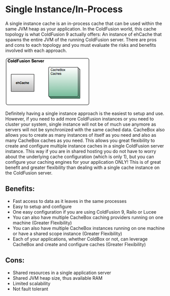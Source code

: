 # Single Instance/In-Process

A single instance cache is an in-process cache that can be used within the same JVM heap as your application. In the ColdFusion world, this cache topology is what ColdFusion 9 actually offers: An instance of ehCache that spawns the entire JVM of the running ColdFusion server. There are pros and cons to each topology and you must evaluate the risks and benefits involved with each approach.

<img src="../images/cachebox_topology_singleinstance.png">

Definitely having a single instance approach is the easiest to setup and use. However, if you need to add more ColdFusion instances or you need to cluster your system, single instance will not be of much use anymore as servers will not be synchronized with the same cached data. CacheBox also allows you to create as many instances of itself as you need and also as many CacheBox caches as you need. This allows you great flexibility to create and configure multiple instance caches in a single ColdFusion server instance. This way if you are in shared hosting you do not have to worry about the underlying cache configuration (which is only 1), but you can configure your caching engines for your application ONLY! This is of great benefit and greater flexibility than dealing with a single cache instance on the ColdFusion server.

## Benefits:

* Fast access to data as it leaves in the same processes
* Easy to setup and configure
* One easy configuration if you are using ColdFusion 9, Railo or Lucee
* You can also have multiple CacheBox caching providers running on one machine (Greater Flexibility)
* You can also have multiple CacheBox instances running on one machine or have a shared scope instance (Greater Flexibility)
* Each of your applications, whether ColdBox or not, can leverage CacheBox and create and configure caches (Greater Flexibility)

## Cons:
* Shared resources in a single application server
* Shared JVM heap size, thus available RAM
* Limited scalability
* Not fault tolerant


